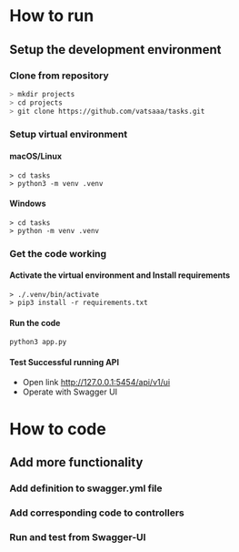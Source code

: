 # How to run
## Setup the development environment
### Clone from repository
```bash
> mkdir projects
> cd projects
> git clone https://github.com/vatsaaa/tasks.git
```

### Setup virtual environment
#### macOS/Linux
```
> cd tasks
> python3 -m venv .venv
```

#### Windows
```
> cd tasks
> python -m venv .venv
```

### Get the code working
#### Activate the virtual environment and Install requirements
```
> ./.venv/bin/activate
> pip3 install -r requirements.txt
```

#### Run the code
```
python3 app.py
```

#### Test Successful running API
- Open link http://127.0.0.1:5454/api/v1/ui
- Operate with Swagger UI 

# How to code
## Add more functionality
### Add definition to swagger.yml file
### Add corresponding code to controllers
### Run and test from Swagger-UI

